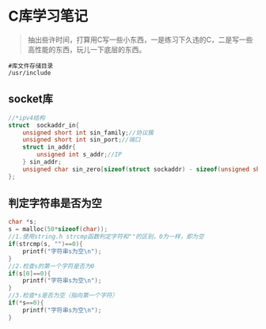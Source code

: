# C库学习笔记

> 抽出些许时间，打算用C写一些小东西，一是练习下久违的C，二是写一些高性能的东西，玩儿一下底层的东西。

```shell
#库文件存储目录
/usr/include
```

## socket库

```c
//*ipv4结构
struct  sockaddr_in{
    unsigned short int sin_family;//协议簇
 	unsigned short int sin_port;//端口
    struct in_addr{
        unsigned int s_addr;//IP
    } sin_addr;
    unsigned char sin_zero[sizeof(struct sockaddr) - sizeof(unsigned short int) - sizeof(unsigned short int) - sizeof(struct in_addr)];
};
```

## 判定字符串是否为空

```c
char *s;
s = malloc(50*sizeof(char));
//1.使用string.h strcmp函数判定字符和""的区别，0为一样，即为空
if(strcmp(s, "")==0){
    printf("字符串s为空\n");
}
//2.检查s的第一个字符是否为0
if(s[0]==0){
    printf("字符串s为空\n");
}
//3.检查*s是否为空（指向第一个字符）
if(*s==0){
    printf("字符串s为空\n");
}
```


